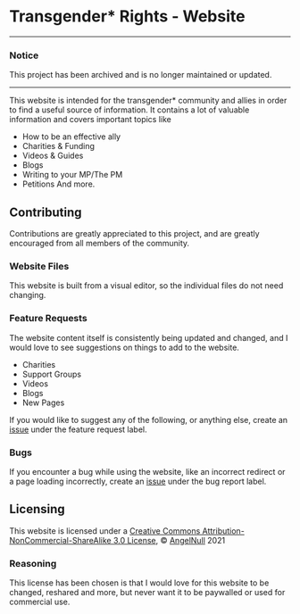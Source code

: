 # Transgender* Rights - Website

---

### Notice  
This project has been archived and is no longer maintained or updated. 

---

This website is intended for the transgender* community and allies in order to find a useful source of information. It contains a lot of valuable information and covers important topics like

- How to be an effective ally
- Charities & Funding
- Videos & Guides
- Blogs 
- Writing to your MP/The PM 
- Petitions
And more. 

## Contributing 
Contributions are greatly appreciated to this project, and are greatly encouraged from all members of the community.

### Website Files
This website is built from a visual editor, so the individual files do not need changing. 

### Feature Requests
The website content itself is consistently being updated and changed, and I would love to see suggestions on things to add to the website.

- Charities
- Support Groups
- Videos
- Blogs
- New Pages

If you would like to suggest any of the following, or anything else, create an [issue](https://github.com/angelicaldev/transrights/issues/new/choose) under the feature request label. 

### Bugs
If you encounter a bug while using the website, like an incorrect redirect or a page loading incorrectly, create an [issue](https://github.com/angelicaldev/transrights/issues/new/choose) under the bug report label.

## Licensing
This website is licensed under a [Creative Commons Attribution-NonCommercial-ShareAlike 3.0 License](https://creativecommons.org/licenses/by-nc-sa/3.0/), © [AngelNull](https://github.com/angelnull/) 2021

### Reasoning
This license has been chosen is that I would love for this website to be changed, reshared and more, but never want it to be paywalled or used for commercial use.
